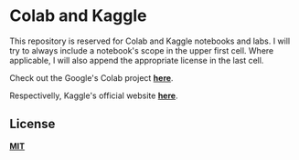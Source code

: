 # Colab and Kaggle

This repository is reserved for Colab and Kaggle notebooks and labs. I will try to always include a notebook's scope in the upper first cell. Where applicable, I will also append the appropriate license in the last cell.

Check out the Google's Colab project __[here](https://colab.research.google.com)__.

Respectivelly, Kaggle's official website __[here](https://www.kaggle.com)__.

## License
__[MIT](https://github.com/chrismartinis/deep_learning_specialization/blob/master/LICENSE)__
